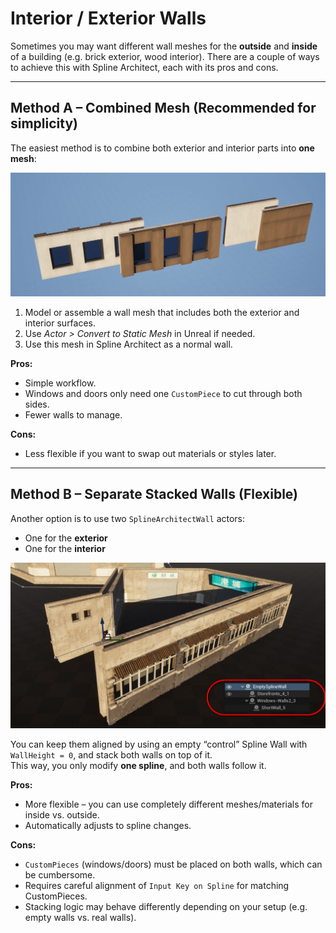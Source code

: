 ﻿# Interior / Exterior Walls

Sometimes you may want different wall meshes for the **outside** and **inside** of a building (e.g. brick exterior, wood interior). There are a couple of ways to achieve this with Spline Architect, each with its pros and cons.

---

## Method A – Combined Mesh (Recommended for simplicity)

The easiest method is to combine both exterior and interior parts into **one mesh**:

![img](assets/interior-exterior-mesh.jpg)

1. Model or assemble a wall mesh that includes both the exterior and interior surfaces.  
2. Use *Actor > Convert to Static Mesh* in Unreal if needed.  
3. Use this mesh in Spline Architect as a normal wall.

**Pros:**
- Simple workflow.  
- Windows and doors only need one `CustomPiece` to cut through both sides.  
- Fewer walls to manage.  

**Cons:**
- Less flexible if you want to swap out materials or styles later.  

---

## Method B – Separate Stacked Walls (Flexible)

Another option is to use two `SplineArchitectWall` actors:  
- One for the **exterior**  
- One for the **interior**

![img](assets/interior-exterior-walls.jpg)

You can keep them aligned by using an empty “control” Spline Wall with `WallHeight = 0`, and stack both walls on top of it.  
This way, you only modify **one spline**, and both walls follow it.

**Pros:**
- More flexible – you can use completely different meshes/materials for inside vs. outside.  
- Automatically adjusts to spline changes.  

**Cons:**
- `CustomPieces` (windows/doors) must be placed on both walls, which can be cumbersome.  
- Requires careful alignment of `Input Key on Spline` for matching CustomPieces.  
- Stacking logic may behave differently depending on your setup (e.g. empty walls vs. real walls).  